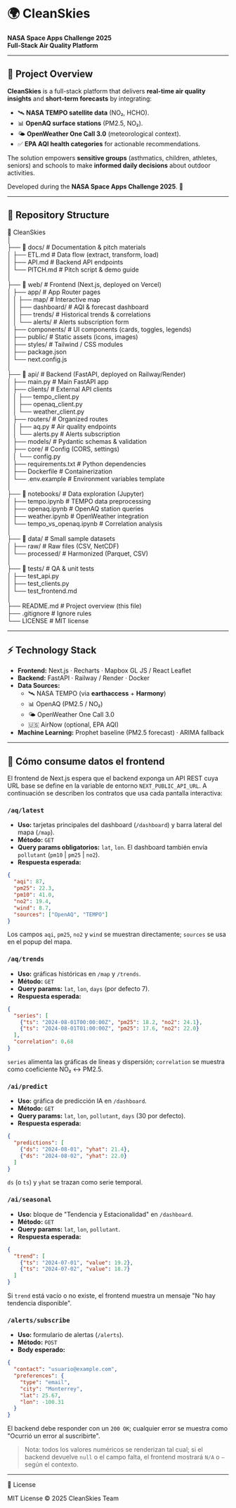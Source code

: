 # 🌍 CleanSkies  
**NASA Space Apps Challenge 2025**  
**Full-Stack Air Quality Platform**  

---

## 🎯 Project Overview  

**CleanSkies** is a full-stack platform that delivers **real-time air quality insights** and **short-term forecasts** by integrating:  

- 🛰️ **NASA TEMPO satellite data** (NO₂, HCHO).  
- 📊 **OpenAQ surface stations** (PM2.5, NO₂).  
- 🌤️ **OpenWeather One Call 3.0** (meteorological context).  
- ✅ **EPA AQI health categories** for actionable recommendations.  

The solution empowers **sensitive groups** (asthmatics, children, athletes, seniors) and schools to make **informed daily decisions** about outdoor activities.  

Developed during the **NASA Space Apps Challenge 2025**. 🚀  

---

## 📂 Repository Structure  

📁 CleanSkies  
│  
├── 📁 docs/                  # Documentation & pitch materials  
│   ├── ETL.md                # Data flow (extract, transform, load)  
│   ├── API.md                # Backend API endpoints  
│   └── PITCH.md              # Pitch script & demo guide  
│  
├── 📁 web/                   # Frontend (Next.js, deployed on Vercel)  
│   ├── app/                  # App Router pages  
│   │   ├── map/              # Interactive map  
│   │   ├── dashboard/        # AQI & forecast dashboard  
│   │   ├── trends/           # Historical trends & correlations  
│   │   └── alerts/           # Alerts subscription form  
│   ├── components/           # UI components (cards, toggles, legends)  
│   ├── public/               # Static assets (icons, images)  
│   ├── styles/               # Tailwind / CSS modules  
│   ├── package.json  
│   └── next.config.js  
│  
├── 📁 api/                   # Backend (FastAPI, deployed on Railway/Render)  
│   ├── main.py               # Main FastAPI app  
│   ├── clients/              # External API clients  
│   │   ├── tempo_client.py  
│   │   ├── openaq_client.py  
│   │   └── weather_client.py  
│   ├── routers/              # Organized routes  
│   │   ├── aq.py             # Air quality endpoints  
│   │   └── alerts.py         # Alerts subscription  
│   ├── models/               # Pydantic schemas & validation  
│   ├── core/                 # Config (CORS, settings)  
│   │   └── config.py  
│   ├── requirements.txt      # Python dependencies  
│   ├── Dockerfile            # Containerization  
│   └── .env.example          # Environment variables template  
│  
├── 📁 notebooks/             # Data exploration (Jupyter)  
│   ├── tempo.ipynb           # TEMPO data preprocessing  
│   ├── openaq.ipynb          # OpenAQ station queries  
│   ├── weather.ipynb         # OpenWeather integration  
│   └── tempo_vs_openaq.ipynb # Correlation analysis  
│  
├── 📁 data/                  # Small sample datasets  
│   ├── raw/                  # Raw files (CSV, NetCDF)  
│   └── processed/            # Harmonized (Parquet, CSV)  
│  
├── 📁 tests/                 # QA & unit tests  
│   ├── test_api.py  
│   ├── test_clients.py  
│   └── test_frontend.md  
│  
├── README.md                 # Project overview (this file)  
├── .gitignore                # Ignore rules  
└── LICENSE                   # MIT license  

---

## ⚡ Technology Stack  

- **Frontend:** Next.js · Recharts · Mapbox GL JS / React Leaflet  
- **Backend:** FastAPI · Railway / Render · Docker  
- **Data Sources:**  
  - 🛰️ NASA TEMPO (via **earthaccess** + **Harmony**)  
  - 📊 OpenAQ (PM2.5 / NO₂)  
  - 🌤️ OpenWeather One Call 3.0  
  - 🇺🇸 AirNow (optional, EPA AQI)  
- **Machine Learning:** Prophet baseline (PM2.5 forecast) · ARIMA fallback  

---

## 📡 Cómo consume datos el frontend

El frontend de Next.js espera que el backend exponga un API REST cuya URL base se define en la variable de entorno `NEXT_PUBLIC_API_URL`. A continuación se describen los contratos que usa cada pantalla interactiva:

### `/aq/latest`

- **Uso:** tarjetas principales del dashboard (`/dashboard`) y barra lateral del mapa (`/map`).
- **Método:** `GET`
- **Query params obligatorios:** `lat`, `lon`. El dashboard también envía `pollutant` (`pm10` | `pm25` | `no2`).
- **Respuesta esperada:**

```json
{
  "aqi": 87,
  "pm25": 22.3,
  "pm10": 41.0,
  "no2": 19.4,
  "wind": 8.7,
  "sources": ["OpenAQ", "TEMPO"]
}
```

Los campos `aqi`, `pm25`, `no2` y `wind` se muestran directamente; `sources` se usa en el popup del mapa.

### `/aq/trends`

- **Uso:** gráficas históricas en `/map` y `/trends`.
- **Método:** `GET`
- **Query params:** `lat`, `lon`, `days` (por defecto 7).
- **Respuesta esperada:**

```json
{
  "series": [
    {"ts": "2024-08-01T00:00:00Z", "pm25": 18.2, "no2": 24.1},
    {"ts": "2024-08-01T01:00:00Z", "pm25": 17.6, "no2": 22.0}
  ],
  "correlation": 0.68
}
```

`series` alimenta las gráficas de líneas y dispersión; `correlation` se muestra como coeficiente NO₂ ↔ PM2.5.

### `/ai/predict`

- **Uso:** gráfica de predicción IA en `/dashboard`.
- **Método:** `GET`
- **Query params:** `lat`, `lon`, `pollutant`, `days` (30 por defecto).
- **Respuesta esperada:**

```json
{
  "predictions": [
    {"ds": "2024-08-01", "yhat": 21.4},
    {"ds": "2024-08-02", "yhat": 22.0}
  ]
}
```

`ds` (o `ts`) y `yhat` se trazan como serie temporal.

### `/ai/seasonal`

- **Uso:** bloque de "Tendencia y Estacionalidad" en `/dashboard`.
- **Método:** `GET`
- **Query params:** `lat`, `lon`, `pollutant`.
- **Respuesta esperada:**

```json
{
  "trend": [
    {"ts": "2024-07-01", "value": 19.2},
    {"ts": "2024-07-02", "value": 18.7}
  ]
}
```

Si `trend` está vacío o no existe, el frontend muestra un mensaje "No hay tendencia disponible".

### `/alerts/subscribe`

- **Uso:** formulario de alertas (`/alerts`).
- **Método:** `POST`
- **Body esperado:**

```json
{
  "contact": "usuario@example.com",
  "preferences": {
    "type": "email",
    "city": "Monterrey",
    "lat": 25.67,
    "lon": -100.31
  }
}
```

El backend debe responder con un `200 OK`; cualquier error se muestra como "Ocurrió un error al suscribirte".

> Nota: todos los valores numéricos se renderizan tal cual; si el backend devuelve `null` o el campo falta, el frontend mostrará `N/A` o `–` según el contexto.

---

📌 License

MIT License © 2025 CleanSkies Team
